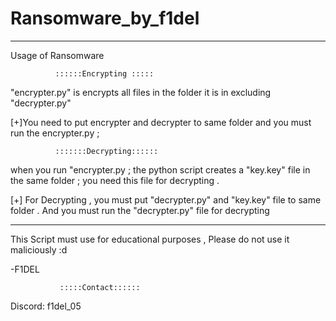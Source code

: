 # Ransomware_by_f1del
------------------------------------------------------------
Usage of Ransomware



              ::::::Encrypting :::::
"encrypter.py" is encrypts all files in the folder it is in excluding "decrypter.py"

[+]You need to put encrypter and decrypter to same folder and you must run the encrypter.py ;

              
              :::::::Decrypting::::::
when you run "encrypter.py ; the python script creates a "key.key" file in the same folder ; you need this file for decrypting . 

[+] For Decrypting , you must put "decrypter.py" and "key.key" file to same folder . And you must run the "decrypter.py" file for decrypting

-----------------------------------------------------------------

This Script must use for educational purposes , Please do not use it maliciously :d

-F1DEL

               :::::Contact:::::: 
Discord: f1del_05

